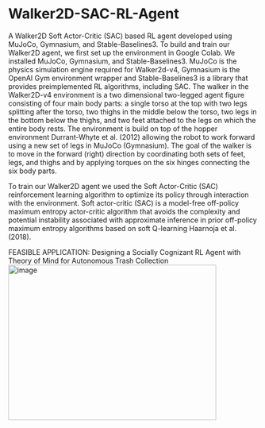 # Walker2D-SAC-RL-Agent
A Walker2D Soft Actor-Critic (SAC) based RL  agent developed using MuJoCo, Gymnasium, and Stable-Baselines3. To build and train our Walker2D agent, we first set up the environment in Google Colab. We installed MuJoCo,
Gymnasium, and Stable-Baselines3. MuJoCo is the physics simulation engine required for Walker2d-v4, Gymnasium is
the OpenAI Gym environment wrapper and Stable-Baselines3 is a library that provides preimplemented RL algorithms,
including SAC.
The walker in the Walker2D-v4 environment is a two dimensional two-legged agent figure consisting of four main body
parts: a single torso at the top with two legs splitting after the torso, two thighs in the middle below the torso, two legs
in the bottom below the thighs, and two feet attached to the legs on which the entire body rests. The environment is
build on top of the hopper environment Durrant-Whyte et al. (2012) allowing the robot to work forward using a new set
of legs in MuJoCo (Gymnasium). The goal of the walker is to move in the forward (right) direction by coordinating
both sets of feet, legs, and thighs and by applying torques on the six hinges connecting the six body parts.

To train our Walker2D agent we used the Soft Actor-Critic (SAC) reinforcement learning algorithm to optimize its
policy through interaction with the environment. Soft actor-critic (SAC) is a model-free off-policy maximum entropy
actor-critic algorithm that avoids the complexity and potential instability associated with approximate inference in prior
off-policy maximum entropy algorithms based on soft Q-learning Haarnoja et al. (2018).

FEASIBLE APPLICATION: Designing a Socially Cognizant RL Agent with Theory of Mind for Autonomous Trash Collection
<img width="419" height="313" alt="image" src="https://github.com/user-attachments/assets/672e03bb-b8ea-4d9a-91b4-f85a631f89f3" />

